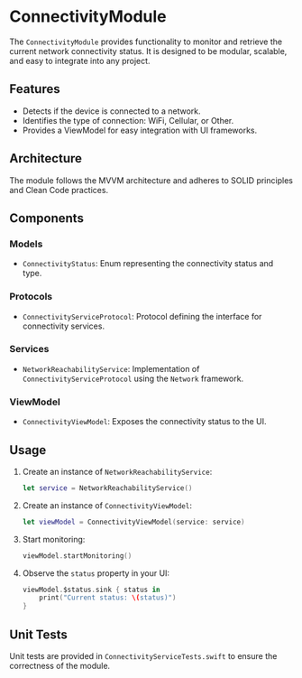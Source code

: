 # ConnectivityModule

The `ConnectivityModule` provides functionality to monitor and retrieve the current network connectivity status. It is designed to be modular, scalable, and easy to integrate into any project.

## Features
- Detects if the device is connected to a network.
- Identifies the type of connection: WiFi, Cellular, or Other.
- Provides a ViewModel for easy integration with UI frameworks.

## Architecture
The module follows the MVVM architecture and adheres to SOLID principles and Clean Code practices.

## Components

### Models
- `ConnectivityStatus`: Enum representing the connectivity status and type.

### Protocols
- `ConnectivityServiceProtocol`: Protocol defining the interface for connectivity services.

### Services
- `NetworkReachabilityService`: Implementation of `ConnectivityServiceProtocol` using the `Network` framework.

### ViewModel
- `ConnectivityViewModel`: Exposes the connectivity status to the UI.

## Usage

1. Create an instance of `NetworkReachabilityService`:

    ```swift
    let service = NetworkReachabilityService()
    ```

2. Create an instance of `ConnectivityViewModel`:

    ```swift
    let viewModel = ConnectivityViewModel(service: service)
    ```

3. Start monitoring:

    ```swift
    viewModel.startMonitoring()
    ```

4. Observe the `status` property in your UI:

    ```swift
    viewModel.$status.sink { status in
        print("Current status: \(status)")
    }
    ```

## Unit Tests
Unit tests are provided in `ConnectivityServiceTests.swift` to ensure the correctness of the module.
